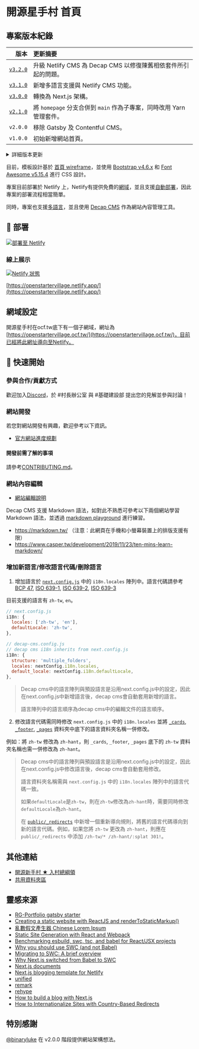 # 開源星手村 首頁

## 專案版本紀錄

|                                       版本 | 更新摘要                                                             |
| -----------------------------------------: | :------------------------------------------------------------------- |
| [`v3.2.0`](./releases/tag/homepage-v3.2.0) | 升級 Netlify CMS 為 Decap CMS 以修復陳舊相依套件所引起的問題。       |
| [`v3.1.0`](./releases/tag/homepage-v3.1.0) | 新增多語言支援與 Netlify CMS 功能。                                  |
| [`v3.0.0`](./releases/tag/homepage-v3.0.0) | 轉換為 Next.js 架構。                                                |
| [`v2.1.0`](./releases/tag/homepage-v2.1.0) | 將 `homepage` 分支合併到 `main` 作為子專案，同時改用 Yarn 管理套件。 |
|                                   `v2.0.0` | 移除 Gatsby 及 Contentful CMS。                                      |
|                                   `v1.0.0` | 初始新增網站首頁。                                                   |

<details>
<summary>
詳細版本更新
</summary>

- `v3.2.0` 升級 Netlify CMS 為 Decap CMS，修復陳舊相依套件所引起的問題。
- `v3.1.0` 新增多語言支援與 Netlify CMS 功能。
- `v3.0.0` 隨著專案擴展，計劃支援多語言，考慮引入 CMS 以降低團隊維護成本，因此轉換至 Next.js 結構。
- `v2.1.0` 將 `homepage` 分支合併至 `main`，視為子專案，同時改用 Yarn 管理套件，以維持桌遊網頁版專案一致性，並刪除 `homepage` 分支。
- `v2.0.0` 移除 Gatsby，改為純粹的 React JS 靜態網站生成，降低專案入門門檻，同時移除 Contentful CMS 部分，減少團隊金錢支出。
- `v1.0.0` 以 [RG-Portfolio Gatsby starter](https://github.com/Rohitguptab/rg-portfolio.git) 為基礎新增網站首頁。

</details>

目前，模板設計基於 [首頁 wireframe](https://drive.google.com/file/d/1mHfiHLZPNvAGKtlY788Ojkmap9SXupH-/view?usp=sharing)，並使用 [Bootstrap v4.6.x](https://getbootstrap.com/docs/4.6/getting-started/introduction/) 和 [Font Awesome v5.15.4](https://fontawesome.com/v5/docs) 進行 CSS 設計。

專案目前部署於 Netlify 上，Netlify有提供免費的[網域](https://openstartervillage.netlify.app/)，並且支援[自動部署](https://docs.netlify.com/site-deploys/overview/)，因此專案的部署流程相當簡單。

同時，專案也支援[多語言](https://nextjs.org/docs/advanced-features/i18n-routing)，並且使用 [Decap CMS](https://decapcms.org/) 作為網站內容管理工具。

## 💫 部署

[![部署至 Netlify](https://www.netlify.com/img/deploy/button.svg)](https://app.netlify.com/start/deploy?repository=https://github.com/ocftw/open-star-ter-village/tree/homepage)

### 線上展示

[![Netlify 狀態](https://api.netlify.com/api/v1/badges/2440ec97-301c-4a60-ae46-558cd2cb00b9/deploy-status)](https://app.netlify.com/sites/openstartervillage/deploys)

[https://openstartervillage.netlify.app/](https://openstartervillage.netlify.app/)

## 網域設定

開源星手村在ocf.tw底下有一個子網域，網址為[https://openstartervillage.ocf.tw/](https://openstartervillage.ocf.tw/)，目前已經將此網址導向至Netlify。

## 🚀 快速開始

### 參與合作/貢獻方式

歡迎加入[Discord](https://discord.gg/JnTHGnxwYS)，於 #村長辦公室 與 #基礎建設部 提出您的見解並參與討論！

### 網站開發

若您對網站開發有興趣，歡迎參考以下資訊。

- [官方網站進度規劃](https://github.com/ocftw/open-star-ter-village/wiki/Homepage-Roadmap)

#### 開發前需了解的事項

請參考[CONTRIBUTING.md](./CONTRIBUTING.md)。

### 網站內容編輯

- [網站編輯說明](https://github.com/ocftw/open-star-ter-village/wiki/%E7%B6%B2%E7%AB%99%E7%B7%A8%E8%BC%AF%E8%AA%AA%E6%98%8E-%E2%80%90-How-to-Edit-Homepage)

Decap CMS 支援 Markdown 語法，如對此不熟悉可參考以下兩個網站學習 Markdown 語法，並透過 [markdown playground](https://hackmd.io/2OBWFw_FSiazt4JxoINNlQ?both) 進行練習。

- <https://markdown.tw/> （注意：此網頁在手機和小螢幕裝置上的排版支援有限）
- <https://www.casper.tw/development/2019/11/23/ten-mins-learn-markdown/>

### 增加新語言/修改語言代碼/刪除語言

1. 增加語言於 [`next.config.js`](./next.config.js) 中的 `i18n.locales` 陣列中。語言代碼請參考 [BCP 47](https://www.w3.org/International/questions/qa-choosing-language-tags#question), [ISO 639-1](https://en.wikipedia.org/wiki/List_of_ISO_639-1_codes), [ISO 639-2](https://en.wikipedia.org/wiki/List_of_ISO_639-2_codes), [ISO 639-3](https://en.wikipedia.org/wiki/List_of_ISO_639-3_codes)

目前支援的語言有 `zh-tw`, `en`。

```js
// next.config.js
i18n: {
  locales: ['zh-tw', 'en'],
  defaultLocale: 'zh-tw',
},

// decap-cms.config.js
// decap cms i18n inherits from next.config.js
i18n: {
  structure: 'multiple_folders',
  locales: nextConfig.i18n.locales,
  default_locale: nextConfig.i18n.defaultLocale,
},
```

> Decap cms中的語言陣列與預設語言是沿用next.config.js中的設定，因此在next.config.js中新增語言後，decap cms會自動套用新增的語言。
>
> 語言陣列中的語言順序為decap cms中的編輯文件的語言順序。

2. 修改語言代碼需同時修改 `next.config.js` 中的 `i18n.locales` 並將 [`_cards`](./_cards/), [`_footer`](./_footer/), [`_pages`](./_pages/) 資料夾中底下的語言資料夾名稱一併修改。

例如：將 `zh-tw` 修改為 `zh-hant`，則 `_cards`, `_footer`, `_pages` 底下的 `zh-tw` 資料夾名稱也需一併修改為 `zh-hant`。

> Decap cms中的語言陣列與預設語言是沿用next.config.js中的設定，因此在next.config.js中修改語言後，decap cms會自動套用修改。
>
> 語言資料夾名稱需與 `next.config.js` 中的 `i18n.locales` 陣列中的語言代碼一致。
>
> 如果`defaultLocale`是`zh-tw`，則在`zh-tw`修改為`zh-hant`時，需要同時修改`defaultLocale`為`zh-hant`。
>
> 在 [`public/_redirects`](./public/_redirects) 中新增一個重新導向規則，將舊的語言代碼導向到新的語言代碼。例如，如果您將 `zh-tw` 更改為 `zh-hant`，則應在 `public/_redirects` 中添加 `/zh-tw/* /zh-hant/:splat 301!`。

## 其他連結

- [開源新手村 ★ 入村總綱領](https://hackmd.io/1B3eCm8sSbqDTdcMI7o85g)
- [共用資料夾區](https://drive.google.com/drive/folders/1d2rlxRLQ_iUVhq9-ZO7BGCjTl1ES2zf6)

## 靈感來源

- [RG-Portfolio gatsby starter](https://github.com/Rohitguptab/rg-portfolio.git)
- [Creating a static website with ReactJS and renderToStaticMarkup()](https://www.codemzy.com/blog/static-website-react-rendertostaticmarkup)
- [亂數假文產生器 Chinese Lorem Ipsum](http://www.richyli.com/tool/loremipsum/)
- [Static Site Generation with React and Webpack](https://sking7.github.io/articles/945674580.html)
- [Benchmarking esbuild, swc, tsc, and babel for React/JSX projects](https://datastation.multiprocess.io/blog/2021-11-13-benchmarking-esbuild-swc-typescript-babel.html)
- [Why you should use SWC (and not Babel)](https://blog.logrocket.com/why-you-should-use-swc/)
- [Migrating to SWC: A brief overview](https://blog.logrocket.com/migrating-swc-webpack-babel-overview/)
- [Why Next.js switched from Babel to SWC](https://nextjs.org/blog/next-11-1#adopting-rust-based-swc)
- [Next.js documents](https://nextjs.org/docs/getting-started)
- [Next.js blogging template for Netlify](https://github.com/wutali/nextjs-netlify-blog-template)
- [unified](https://github.com/unifiedjs/unified)
- [remark](https://github.com/remarkjs/remark)
- [rehype](https://github.com/rehypejs/rehype)
- [How to build a blog with Next.js](https://dev.to/sagar/building-a-blog-with-next-js-253)
- [How to Internationalize Sites with Country-Based Redirects](https://www.netlify.com/blog/2021/11/05/how-to-internationalize-sites-with-country-based-redirects/)

## 特別感謝

[@binaryluke](https://github.com/binaryluke) 在 v2.0.0 階段提供網站架構想法。
